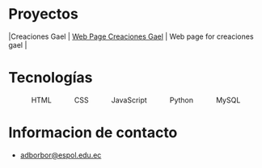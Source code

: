 # Proyectos
 
  |Creaciones Gael      | [Web Page Creaciones Gael](https://creacionesgael.netlify.app)      | Web page for creaciones gael  |
  
# Tecnologías 
  <div style="display:flex; flex-direction: row; justify-content:space-evenly; width:100%;" >
	<span> HTML </span>
	<span> CSS </span>
	<span> JavaScript </span>
	<span> Python </span>
	<span> MySQL </span>
  </div>
  
# Informacion de contacto
  * adborbor@espol.edu.ec
